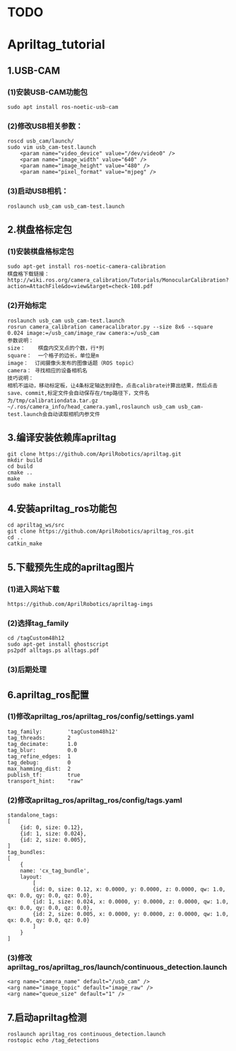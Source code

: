 # TODO

# Apriltag_tutorial
## 1.USB-CAM
### (1)安装USB-CAM功能包
    sudo apt install ros-noetic-usb-cam
### (2)修改USB相关参数：
    roscd usb_cam/launch/
    sudo vim usb_cam-test.launch
        <param name="video_device" value="/dev/video0" />
        <param name="image_width" value="640" />
        <param name="image_height" value="480" />
        <param name="pixel_format" value="mjpeg" />
### (3)启动USB相机：
    roslaunch usb_cam usb_cam-test.launch 

## 2.棋盘格标定包
### (1)安装棋盘格标定包
    sudo apt-get install ros-noetic-camera-calibration
    棋盘格下载链接：http://wiki.ros.org/camera_calibration/Tutorials/MonocularCalibration?action=AttachFile&do=view&target=check-108.pdf
### (2)开始标定
    roslaunch usb_cam usb_cam-test.launch
    rosrun camera_calibration cameracalibrator.py --size 8x6 --square 0.024 image:=/usb_cam/image_raw camera:=/usb_cam
    参数说明：
    size：    棋盘内交叉点的个数，行*列
    square：  一个格子的边长，单位是m
    image：  订阅摄像头发布的图像话题（ROS topic）
    camera： 寻找相应的设备相机名
    技巧说明：
    相机不运动，移动标定板，让4条标定轴达到绿色，点击calibrate计算出结果，然后点击save、commit,标定文件会自动保存在/tmp路径下，文件名为/tmp/calibrationdata.tar.gz
    ~/.ros/camera_info/head_camera.yaml,roslaunch usb_cam usb_cam-test.launch会自动读取相机内参文件

## 3.编译安装依赖库apriltag
    git clone https://github.com/AprilRobotics/apriltag.git
    mkdir build
    cd build
    cmake ..
    make
    sudo make install

## 4.安装apriltag_ros功能包
    cd apriltag_ws/src
    git clone https://github.com/AprilRobotics/apriltag_ros.git
    cd ..
    catkin_make

## 5.下载预先生成的apriltag图片
### (1)进入网站下载    
    https://github.com/AprilRobotics/apriltag-imgs
### (2)选择tag_family
    cd /tagCustom48h12
    sudo apt-get install ghostscript
    ps2pdf alltags.ps alltags.pdf
### (3)后期处理

## 6.apriltag_ros配置
### (1)修改apriltag_ros/apriltag_ros/config/settings.yaml
    tag_family:        'tagCustom48h12' 
    tag_threads:       2          
    tag_decimate:      1.0       
    tag_blur:          0.0       
    tag_refine_edges:  1        
    tag_debug:         0         
    max_hamming_dist:  2          
    publish_tf:        true      
    transport_hint:    "raw"      
### (2)修改apriltag_ros/apriltag_ros/config/tags.yaml
    standalone_tags:
    [
        {id: 0, size: 0.12},
        {id: 1, size: 0.024},
        {id: 2, size: 0.005},
    ]
    tag_bundles:
    [
        {
        name: 'cx_tag_bundle',
        layout:
            [
            {id: 0, size: 0.12, x: 0.0000, y: 0.0000, z: 0.0000, qw: 1.0, qx: 0.0, qy: 0.0, qz: 0.0},
            {id: 1, size: 0.024, x: 0.0000, y: 0.0000, z: 0.0000, qw: 1.0, qx: 0.0, qy: 0.0, qz: 0.0},
            {id: 2, size: 0.005, x: 0.0000, y: 0.0000, z: 0.0000, qw: 1.0, qx: 0.0, qy: 0.0, qz: 0.0}
            ]
        }
    ]
### (3)修改apriltag_ros/apriltag_ros/launch/continuous_detection.launch
    <arg name="camera_name" default="/usb_cam" />
    <arg name="image_topic" default="image_raw" />
    <arg name="queue_size" default="1" />

## 7.启动apriltag检测
    roslaunch apriltag_ros continuous_detection.launch
    rostopic echo /tag_detections







